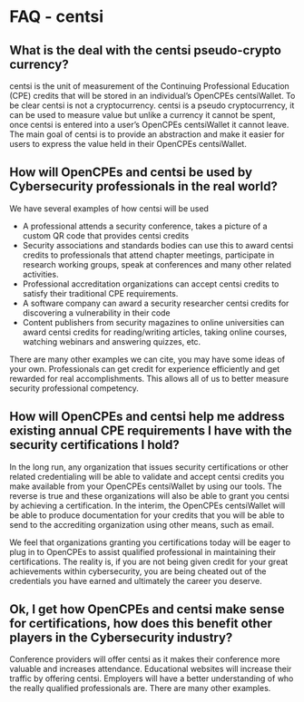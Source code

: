# FAQ - centsi

## What is the deal with the centsi pseudo-crypto currency?

centsi is the unit of measurement of the Continuing Professional Education (CPE) credits that will be stored in an individual’s OpenCPEs centsiWallet. To be clear centsi is not a cryptocurrency. centsi is a pseudo cryptocurrency, it can be used to measure value but unlike a currency it cannot be spent, once centsi is entered into a user’s OpenCPEs centsiWallet it cannot leave. The main goal of centsi is to provide an abstraction and make it easier for users to express the value held in their OpenCPEs centsiWallet.

## How will OpenCPEs and centsi be used by Cybersecurity professionals in the real world?

We have several examples of how centsi will be used

- A professional attends a security conference, takes a picture of a custom QR code that provides centsi credits
- Security associations and standards bodies can use this to award centsi credits to professionals that attend chapter meetings, participate in research working groups, speak at conferences and many other related activities.
- Professional accreditation organizations can accept centsi credits to satisfy their traditional CPE requirements.
- A software company can award a security researcher centsi credits for discovering a vulnerability in their code
- Content publishers from security magazines to online universities can award centsi credits for reading/writing articles, taking online courses, watching webinars and answering quizzes, etc.

There are many other examples we can cite, you may have some ideas of your own. Professionals can get credit for experience efficiently and get rewarded for real accomplishments. This allows all of us to better measure security professional competency.

## How will OpenCPEs and centsi help me address existing annual CPE requirements I have with the security certifications I hold?

In the long run, any organization that issues security certifications or other related credentialing will be able to validate and accept centsi credits you make available from your OpenCPEs centsiWallet by using our tools. The reverse is true and these organizations will also be able to grant you centsi by achieving a certification. In the interim, the OpenCPEs centsiWallet will be able to produce documentation for your credits that you will be able to send to the accrediting organization using other means, such as email.

We feel that organizations granting you certifications today will be eager to plug in to OpenCPEs to assist qualified professional in maintaining their certifications. The reality is, if you are not being given credit for your great achievements within cybersecurity, you are being cheated out of the credentials you have earned and ultimately the career you deserve.

## Ok, I get how OpenCPEs and centsi make sense for certifications, how does this benefit other players in the Cybersecurity industry?

Conference providers will offer centsi as it makes their conference more valuable and increases attendance. Educational websites will increase their traffic by offering centsi. Employers will have a better understanding of who the really qualified professionals are. There are many other examples.
